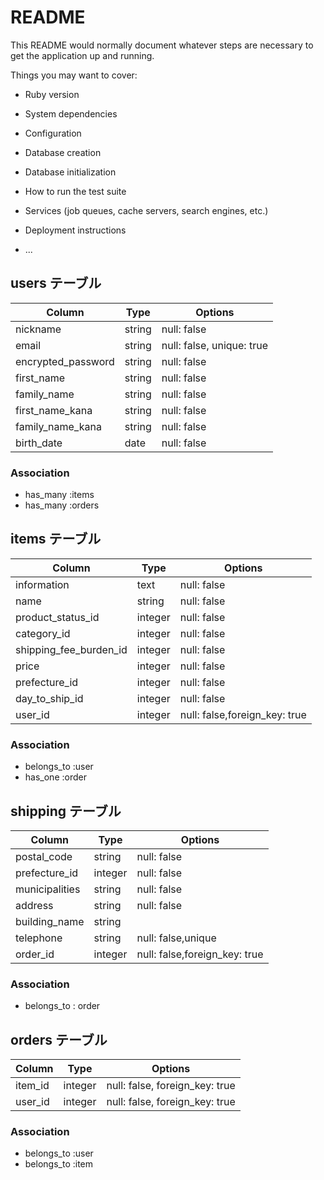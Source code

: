 # README

This README would normally document whatever steps are necessary to get the
application up and running.

Things you may want to cover:

* Ruby version

* System dependencies

* Configuration

* Database creation

* Database initialization

* How to run the test suite

* Services (job queues, cache servers, search engines, etc.)

* Deployment instructions

* ...

## users テーブル

| Column                | Type   | Options                  |
| ------------------    | ------ | ------------------------ | 
| nickname              | string | null: false              |
| email                 | string | null: false, unique: true|
| encrypted_password    | string | null: false              |
| first_name            | string | null: false              |
| family_name           | string | null: false              |
| first_name_kana       | string | null: false              |
| family_name_kana      | string | null: false              |
| birth_date            | date   | null: false              |     
### Association

- has_many :items
- has_many :orders


##  items テーブル

| Column                 | Type    | Options                      |
| -------------------    | ------  | ---------------------------- |
| information            |  text   | null: false                  |
| name                   | string  | null: false                  |
| product_status_id      | integer | null: false                  |
| category_id            | integer | null: false                  |
| shipping_fee_burden_id | integer | null: false                  |
| price                  | integer | null: false                  |
| prefecture_id          | integer | null: false                  |
| day_to_ship_id         | integer | null: false                  |
| user_id                | integer | null: false,foreign_key: true|

### Association
- belongs_to :user
- has_one    :order


## shipping テーブル

| Column              | Type       | Options                        |
| ------------------- | ---------- | ------------------------------ |
| postal_code         | string     | null: false                    |
| prefecture_id       | integer    | null: false                    |
| municipalities      | string     | null: false                    |
| address             | string     | null: false                    |
| building_name       | string     |                                |
| telephone           | string     | null: false,unique             |
| order_id            | integer    | null: false,foreign_key: true  |

### Association

- belongs_to : order

## orders テーブル

| Column                | Type       | Options                        |
| --------------------- | ---------- | ------------------------------ |
| item_id               | integer    | null: false, foreign_key: true |
| user_id               | integer    | null: false, foreign_key: true |



### Association

- belongs_to :user
- belongs_to :item
